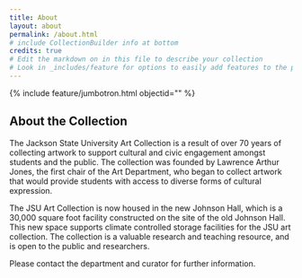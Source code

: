 ```yaml
---
title: About
layout: about
permalink: /about.html
# include CollectionBuilder info at bottom
credits: true
# Edit the markdown on in this file to describe your collection
# Look in _includes/feature for options to easily add features to the page
---
```


{% include feature/jumbotron.html objectid="" %}

## About the Collection

The Jackson State University Art Collection is a result of over 70 years of collecting artwork to support cultural and civic engagement amongst students and the public. The collection was founded by Lawrence Arthur Jones, the first chair of the Art Department, who began to collect artwork that would provide students with access to diverse forms of cultural expression. 

The JSU Art Collection is now housed in the new Johnson Hall, which is a 30,000 square foot facility constructed on the site of the old Johnson Hall. This new space supports climate controlled storage facilities for the JSU art collection. The collection is a valuable research and teaching resource, and is open to the public and researchers.

Please contact the department and curator for further information. 


